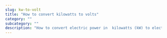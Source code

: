```yaml
---
slug: kw-to-volt
title: "How to convert kilowatts to volts"
category: ""
subcategory: ""
description: "How to convert electric power in  kilowatts (kW) to electrical voltage in volts (V)."
---
```


